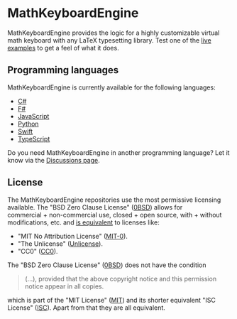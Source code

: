 # MathKeyboardEngine

MathKeyboardEngine provides the logic for a highly customizable virtual math keyboard with any LaTeX typesetting library. Test one of the [live examples](https://mathkeyboardengine.github.io/) to get a feel of what it does.

## Programming languages

MathKeyboardEngine is currently available for the following languages:

- [C#](https://github.com/MathKeyboardEngine/MathKeyboardEngine.CSharp#readme)
- [F#](https://github.com/MathKeyboardEngine/MathKeyboardEngine.CSharp#readme)
- [JavaScript](https://github.com/MathKeyboardEngine/MathKeyboardEngine#readme)
- [Python](https://github.com/MathKeyboardEngine/MathKeyboardEngine.Python#readme)
- [Swift](https://github.com/MathKeyboardEngine/MathKeyboardEngine.Swift)
- [TypeScript](https://github.com/MathKeyboardEngine/MathKeyboardEngine#readme)

Do you need MathKeyboardEngine in another programming language? Let it know via the [Discussions page](https://github.com/orgs/MathKeyboardEngine/discussions).

## License

The MathKeyboardEngine repositories use the most permissive licensing available. The "BSD Zero Clause License" ([0BSD](https://choosealicense.com/licenses/0bsd/)) allows for<br/>
commercial + non-commercial use, closed + open source, with + without modifications, etc. and [is equivalent](https://github.com/github/choosealicense.com/issues/805) to licenses like:

- "MIT No Attribution License" ([MIT-0](https://choosealicense.com/licenses/mit-0//)).
- "The Unlicense" ([Unlicense](https://choosealicense.com/licenses/unlicense/)).
- "CC0" ([CC0](https://choosealicense.com/licenses/cc0/)).

The "BSD Zero Clause License" ([0BSD](https://choosealicense.com/licenses/0bsd/)) does not have the condition

> (...), provided that the above copyright notice and this permission notice appear in all copies.

which is part of the "MIT License" ([MIT](https://choosealicense.com/licenses/mit/)) and its shorter equivalent "ISC License" ([ISC](https://choosealicense.com/licenses/isc/)). Apart from that they are all equivalent.
